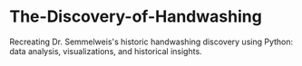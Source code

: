 # The-Discovery-of-Handwashing
Recreating Dr. Semmelweis's historic handwashing discovery using Python: data analysis, visualizations, and historical insights.
